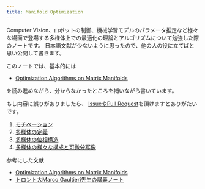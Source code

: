 ```yaml
---
title: Manifold Optimization
---
```


Computer Vision、ロボットの制御、機械学習モデルのパラメータ推定など様々な場面で登場する多様体上での最適化の理論とアルゴリズムについて勉強した際のノートです。
日本語文献が少ないように思ったので、他の人の役に立てばと思い公開して書きます。

このノートでは、基本的には

- [Optimization Algorithms on Matrix Manifolds](https://press.princeton.edu/absil)

を読み進めながら、分からなかったところを補いながら書いています。

もし内容に誤りがありましたら、 [IssueやPull Request](https://github.com/nineties/manifold-optimization)を頂けますとありがたいです。

1. [モチベーション](1-motivation)
2. [多様体の定義](2-manifold)
3. [多様体の位相構造](3-topology)
4. [多様体の様々な構成と可微分写像](4-construction)


参考にした文献

- [Optimization Algorithms on Matrix Manifolds](https://press.princeton.edu/absil)
- [トロント大Marco Gaultieri先生の講義ノート](http://www.math.toronto.edu/mgualt/courses/18-367/)

